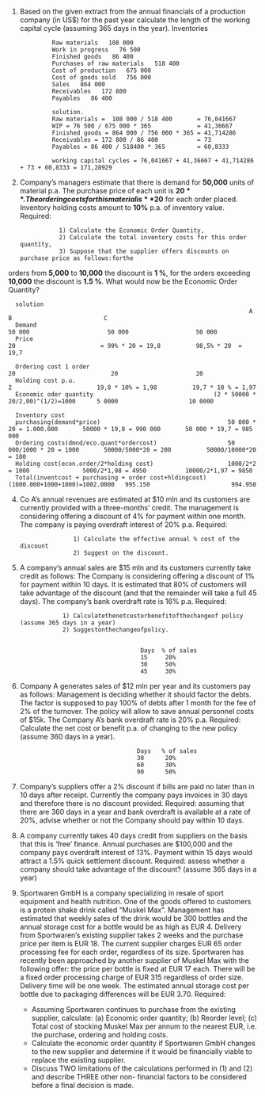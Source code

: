 1. Based on the given extract from the annual financials of a production company (in US$) for the past year calculate the length of the working capital cycle (assuming 365 days in the year).
Inventories

                Raw materials   108 000
                Work in progress   76 500
                Finished goods   86 400
                Purchases of raw materials   518 400
                Cost of production   675 000
                Cost of goods sold   756 000
                Sales   864 000
                Receivables   172 800
                Payables   86 400

                solution.
                Raw materials =  108 000 / 518 400       = 76,041667
                WIP = 76 500 / 675 000 * 365             = 41,36667
                Finished goods = 864 000 / 756 000 * 365 = 41,714286
                Receivables = 172 800 / 86 400           = 73
                Payables = 86 400 / 518400 * 365         = 60,8333
                
                working capital cycles = 76,041667 + 41,36667 + 41,714286 + 73 + 60,8333 = 171,28929



2. Company’s managers estimate that there is demand for **50,000** units of material p.a. The purchase price of each unit is **$20**. The ordering costs for this material is **$20** for each order placed. Inventory holding costs amount to **10%** p.a. of inventory value.
Required:

                  1) Calculate the Economic Order Quantity,
                  2) Calculate the total inventory costs for this order quantity,
                  3) Suppose that the supplier offers discounts on purchase price as follows:forthe
   
orders from **5,000** to **10,000** the discount is **1 %**, for the orders exceeding **10,000** the discount is **1.5 %**. What would now be the Economic Order Quantity?


      solution 
                                                                        A                            B                          C
      Demand                                                             50 000                      50 000                   50 000
      Price                                                              20                        = 99% * 20 = 19,8          98,5% * 20  = 19,7
                                                        
      Ordering cost 1 order                                              20                           20                      20 
      Holding cost p.u.                                                   2                        19,8 * 10% = 1,98          19,7 * 10 % = 1,97      
      Economic oder quantity                                  (2 * 50000 * 20/2,00)^(1/2)=1000      5 0000                    10 0000
      
      Inventory cost 
      purchasing(demand*price)                                    50 000 * 20 = 1.000.000       50000 * 19,8 = 990 000       50 000 * 19,7 = 985 000
      Ordering costs(dmnd/eco.quant*ordercost)                    50 000/1000 * 20 = 1000       50000/5000*20 = 200          50000/10000*20 = 100       
      Holding cost(econ.order/2*holding cost)                     1000/2*2 = 1000               5000/2*1,98 = 4950           10000/2*1,97 = 9850
      Total(inventcost + purchasing + order cost+hldingcost)      (1000.000+1000+1000)=1002.0000   995.150                       994.950


4. Co A’s annual revenues are estimated at $10 mln and its customers are currently provided with a three-months’ credit. The management is considering offering a discount of 4% for payment within one month. The company is paying overdraft interest of 20% p.a.
Required:

                      1) Calculate the effective annual % cost of the discount
                      2) Suggest on the discount.

6.  A company’s annual sales are $15 mln and its customers currently take credit as
follows:
The Company is considering offering a discount of 1% for payment within 10 days. It is estimated that 80% of customers will take advantage of the discount (and that the remainder will take a full 45 days). The company’s bank overdraft rate is 16% p.a.
Required:

                    1) Calculatethenetcostorbenefitofthechangeof policy (assume 365 days in a year)
                    2) Suggestonthechangeofpolicy.
    

                                          Days  % of sales
                                          15     20%
                                          30     50%
                                          45     30%

8. Company A generates sales of $12 mln per year and its customers pay as follows:
Management is deciding whether it should factor the debts. The factor is supposed to pay 100% of debts after 1 month for the fee of 2% of the turnover. The policy will allow to save annual personnel costs of $15k. The Company A’s bank overdraft rate is 20% p.a.
Required: Calculate the net cost or benefit p.a. of changing to the new policy (assume 360 days in a year).

                                        Days   % of sales
                                        30      20%
                                        60      30%
                                        90      50%


9. Company’s suppliers offer a 2% discount if bills are paid no later than in 10 days after receipt. Currently the company pays invoices in 30 days and therefore there is no discount provided.
Required: assuming that there are 360 days in a year and bank overdraft is available at a rate of 20%, advise whether or not the Company should pay within 10 days.


10. A company currently takes 40 days credit from suppliers on the basis that this is ‘free’ finance. Annual purchases are $100,000 and the company pays overdraft interest of 13%. Payment within 15 days would attract a 1.5% quick settlement discount.
Required: assess whether a company should take advantage of the discount? (assume 365 days in a year)


11. Sportwaren GmbH is a company specializing in resale of sport equipment and health nutrition. One of the goods offered to customers is a protein shake drink called “Muskel Max”. Management has estimated that weekly sales of the drink would be 300 bottles and the annual storage cost for a bottle would be as high as EUR 4. Delivery from Sportwaren’s existing supplier takes 2 weeks and the purchase price per item is EUR 18. The current supplier charges EUR 65 order processing fee for each order, regardless of its size. Sportwaren has recently been approached by another supplier of Muskel Max with the following offer: the price per bottle is fixed at EUR 17 each. There will be a fixed order processing charge of EUR 315 regardless of order size. Delivery time will be one week. The estimated annual storage cost per bottle due to packaging differences will be EUR 3.70.
Required:

      - Assuming Sportwaren continues to purchase from the existing supplier, calculate: (a) Economic order quantity; (b) Reorder     level; (c) Total cost of stocking Muskel Max per annum to the nearest EUR, i.e. the purchase, ordering and holding costs.
      -  Calculate the economic order quantity if Sportwaren GmbH changes to the new supplier and determine if it would be financially viable to replace the existing supplier.
      -  Discuss TWO limitations of the calculations performed in (1) and (2) and describe THREE other non- financial factors to be considered before a final decision is made.

